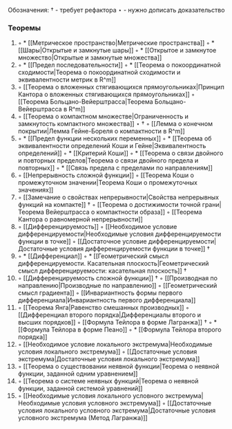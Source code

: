 Обозначения:
$\dagger$ - требует рефактора
$\star$ - нужно дописать доказательство

### Теоремы
1. ◦ * [[Метрическое пространство|Метрические пространства]]
   ◦ * [[Шары|Открытые и замкнутые шары]]
   ◦ * [[Открытое и замкнутое множество|Открытые и замкнутые множества]]
2. ◦ * [[Предел последовательности]]
   ◦ * [[Теорема о покоординатной сходимости|Теорема о покоординатной сходимости и эквивалентности метрик в R^m]]
3. ◦ [[Теорема о вложенных стягивающихся прямоугольниках|Принцип Кантора о вложенных стягивающихся прямоугольниках]]
   ◦ [[Теорема Больцано-Вейерштрасса|Теорема Больцано-Вейерштрасса в R^m]]
4. ◦ [[Теорема о компактном множестве|Ограниченность и замкнутость компактного множества]] $\star$ $\dagger$
   ◦ [[Лемма о конечном покрытии|Лемма Гейне-Бореля о компактности в R^m]]
5. ◦ * [[Предел функции нескольких переменных]]
   ◦ * [[Теорема об эквивалентности определений Коши и Гейне|Эквивалентность определений]]
   ◦ * [[Критерий Коши]]
   ◦ * [[Теорема о связи двойного и повторных пределов|Теорема о связи двойного предела и повторных]]
   ◦ * [[Связь предела с пределами по направлениям]] 
6. ◦ [[Непрерывность сложной функции]]
   ◦ [[Теорема Коши о промежуточном значении|Теорема Коши о промежуточных значениях]]
7. ◦ [[Замечание о свойствах непрерывности|Свойства непрерывных функций на компакте]] $\dagger$
   ◦ [[Теорема о достижимости точной грани|Теорема Вейерштрасса о компактности образа]]
   ◦ [[Теорема Кантора о равномерной непрерывности]]
8. ◦ [[Дифференцируемость]]
   ◦ [[Необходимое условие дифференцируемости|Необходимые условия дифференцируемости функции в точке]]
   ◦ [[Достаточное условие дифференцируемости|Достаточные условия дифференцируемости функции в точке]] $\dagger$
9. ◦ * [[Дифференциал]]
   ◦ * [[Геометрический смысл дифференцируемости. Касательная плоскость|Геометрический смысл дифференцируемости: касательная плоскость]] $\dagger$
10. ◦ [[Дифференцируемость сложной функции]] $\dagger$
    ◦ [[Производная по направлению|Производные по направлению]]
    ◦ [[Геометрический смысл градиента]]
    ◦ [[Инвариантность формы первого дифференциала|Инвариантность первого дифференциала]]
11. ◦ [[Теорема Янга|Равенство смешанных производных]]
    ◦ [[Дифференциал второго порядка|Дифференциалы второго и высших порядков]]
    ◦ [[Формула Тейлора в форме Лагранжа]] $\dagger$
    ◦ * [[Формула Тейлора в форме Пеано]]
    ◦ * [[Формула Тейлора второго порядка]]
12. ◦ [[Необходимое условие локального экстремума|Необходимые условия локального экстремума]]
    ◦ [[Достаточные условия экстремума|Достаточные условия локального экстремума]]
13. ◦ [[Теорема о существовании неявной функции|Теорема о неявной функции, заданной одним уравнением]]
14. ◦ [[Теорема о системе неявных функций|Теорема о неявной функции, заданной системой уравнений]]
15. ◦ [[Необходимые условия локального условного экстремума|Необходимые условия условного экстремума]]
    ◦ [[Достаточные условия локального условного экстремума|Достаточные условия условного экстремума (Метод Лагранжа)]]
